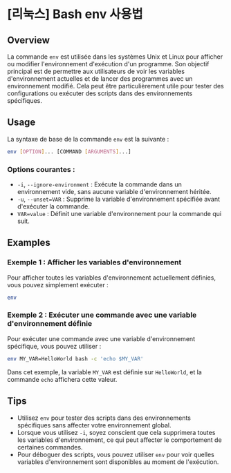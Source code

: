 # [리눅스] Bash env 사용법

## Overview
La commande `env` est utilisée dans les systèmes Unix et Linux pour afficher ou modifier l'environnement d'exécution d'un programme. Son objectif principal est de permettre aux utilisateurs de voir les variables d'environnement actuelles et de lancer des programmes avec un environnement modifié. Cela peut être particulièrement utile pour tester des configurations ou exécuter des scripts dans des environnements spécifiques.

## Usage
La syntaxe de base de la commande `env` est la suivante :

```bash
env [OPTION]... [COMMAND [ARGUMENTS]...]
```

### Options courantes :
- `-i`, `--ignore-environment` : Exécute la commande dans un environnement vide, sans aucune variable d'environnement héritée.
- `-u`, `--unset=VAR` : Supprime la variable d'environnement spécifiée avant d'exécuter la commande.
- `VAR=value` : Définit une variable d'environnement pour la commande qui suit.

## Examples
### Exemple 1 : Afficher les variables d'environnement
Pour afficher toutes les variables d'environnement actuellement définies, vous pouvez simplement exécuter :

```bash
env
```

### Exemple 2 : Exécuter une commande avec une variable d'environnement définie
Pour exécuter une commande avec une variable d'environnement spécifique, vous pouvez utiliser :

```bash
env MY_VAR=HelloWorld bash -c 'echo $MY_VAR'
```
Dans cet exemple, la variable `MY_VAR` est définie sur `HelloWorld`, et la commande `echo` affichera cette valeur.

## Tips
- Utilisez `env` pour tester des scripts dans des environnements spécifiques sans affecter votre environnement global.
- Lorsque vous utilisez `-i`, soyez conscient que cela supprimera toutes les variables d'environnement, ce qui peut affecter le comportement de certaines commandes.
- Pour déboguer des scripts, vous pouvez utiliser `env` pour voir quelles variables d'environnement sont disponibles au moment de l'exécution.